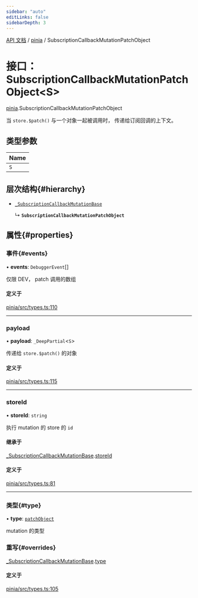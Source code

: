 ```yaml
---
sidebar: "auto"
editLinks: false
sidebarDepth: 3
---
```


[API 文档](../index.md) / [pinia](../modules/pinia.md) / SubscriptionCallbackMutationPatchObject

# 接口：SubscriptionCallbackMutationPatchObject<S\>

[pinia](../modules/pinia.md).SubscriptionCallbackMutationPatchObject

当 `store.$patch()` 与一个对象一起被调用时，
传递给订阅回调的上下文。

## 类型参数

| Name |
| :------ |
| `S` |

## 层次结构{#hierarchy}

- [`_SubscriptionCallbackMutationBase`](pinia._SubscriptionCallbackMutationBase.md)

  ↳ **`SubscriptionCallbackMutationPatchObject`**

## 属性{#properties}

### 事件{#events}

• **events**: `DebuggerEvent`[]

仅限 DEV， patch 调用的数组

#### 定义于

[pinia/src/types.ts:110](https://github.com/posva/pinia/blob/46c50b2/packages/pinia/src/types.ts#L110)

___

### payload

• **payload**: `_DeepPartial`<`S`\>

传递给 `store.$patch()` 的对象

#### 定义于

[pinia/src/types.ts:115](https://github.com/posva/pinia/blob/46c50b2/packages/pinia/src/types.ts#L115)

___

### storeId

• **storeId**: `string`

执行 mutation 的 store 的 `id`

#### 继承于

[_SubscriptionCallbackMutationBase](pinia._SubscriptionCallbackMutationBase.md).[storeId](pinia._SubscriptionCallbackMutationBase.md#storeid)

#### 定义于

[pinia/src/types.ts:81](https://github.com/posva/pinia/blob/46c50b2/packages/pinia/src/types.ts#L81)

___

### 类型{#type}

• **type**: [`patchObject`](../enums/pinia.MutationType.md#patchobject)

mutation 的类型

### 重写{#overrides}

[_SubscriptionCallbackMutationBase](pinia._SubscriptionCallbackMutationBase.md).[type](pinia._SubscriptionCallbackMutationBase.md#type)

#### 定义于

[pinia/src/types.ts:105](https://github.com/posva/pinia/blob/46c50b2/packages/pinia/src/types.ts#L105)
